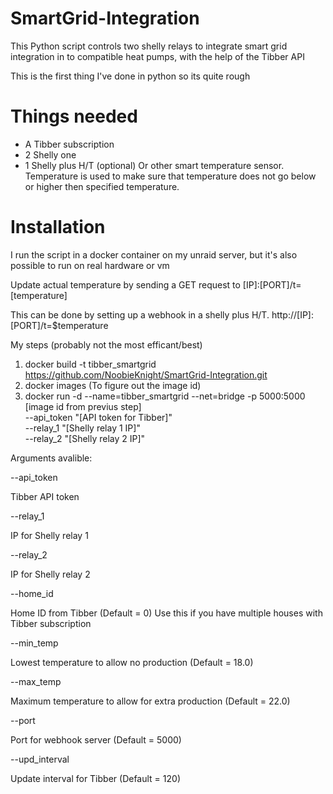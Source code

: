 # SmartGrid-Integration

This Python script controls two shelly relays to integrate smart grid integration in to compatible heat pumps, with the help of the Tibber API

This is the first thing I've done in python so its quite rough

# Things needed

* A Tibber subscription
* 2 Shelly one
* 1 Shelly plus H/T (optional)
  Or other smart temperature sensor. Temperature is used to make sure that temperature does not go below or higher then specified temperature.
  

# Installation

I run the script in a docker container on my unraid server, but it's also possible to run on real hardware or vm

Update actual temperature by sending a GET request to [IP]:[PORT]/t=[temperature]

This can be done by setting up a webhook in a shelly plus H/T.
  http://[IP]:[PORT]/t=$temperature
  

My steps (probably not the most efficant/best)
1. docker build -t tibber_smartgrid https://github.com/NoobieKnight/SmartGrid-Integration.git
2. docker images (To figure out the image id)
3. docker run -d --name=tibber_smartgrid --net=bridge -p 5000:5000 [image id from previus step] \
                 --api_token "[API token for Tibber]" \
                 --relay_1 "[Shelly relay 1 IP]" \
                 --relay_2 "[Shelly relay 2 IP]"

Arguments avalible:

--api_token

Tibber API token
  
  
--relay_1

IP for Shelly relay 1
  
  
--relay_2

IP for Shelly relay 2
  
  
--home_id

Home ID from Tibber (Default = 0) Use this if you have multiple houses with Tibber subscription
  
  
--min_temp

Lowest temperature to allow no production (Default = 18.0)
  
  
--max_temp

Maximum temperature to allow for extra production (Default = 22.0)
  
  
--port

Port for webhook server (Default = 5000)
  
  
--upd_interval

Update interval for Tibber (Default = 120)
  
